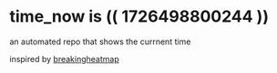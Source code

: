 # time_now is (( 1726498800244 ))

an automated repo that shows the currnent time

inspired by [breakingheatmap](https://github.com/breakingheatmap/breakingheatmap)